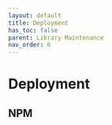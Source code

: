 ```yaml
---
layout: default
title: Deployment
has_toc: false
parent: Library Maintenance
nav_order: 6  
---
```

# Deployment

## NPM
